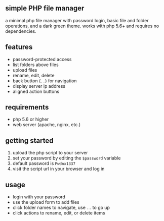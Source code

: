 ## simple PHP file manager

a minimal php file manager with password login, basic file and folder operations, 
and a dark green theme. works with php 5.6+ and requires no dependencies.

## features

- password-protected access  
- list folders above files  
- upload files  
- rename, edit, delete  
- back button (`..`) for navigation  
- display server ip address  
- aligned action buttons  

## requirements

- php 5.6 or higher  
- web server (apache, nginx, etc.)

## getting started

1. upload the php script to your server  
2. set your password by editing the `$password` variable
3. default password is `Pwdnx1337`  
4. visit the script url in your browser and log in  

## usage

- login with your password  
- use the upload form to add files  
- click folder names to navigate, use `..` to go up  
- click actions to rename, edit, or delete items  

